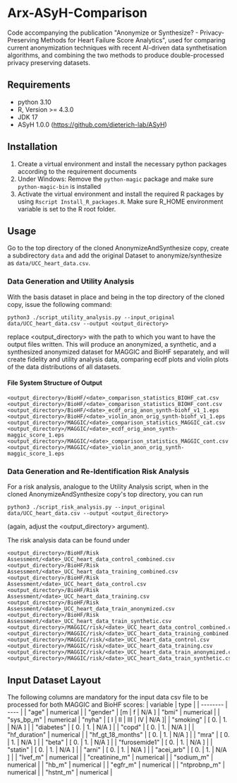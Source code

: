 # Arx-ASyH-Comparison
Code accompanying the publication "Anonymize or Synthesize? - Privacy-Preserving Methods for Heart Failure Score Analytics", used for comparing current anonymization techniques with recent AI-driven data synthetisation algorithms, and combining the two methods to produce double-processed privacy preserving datasets.

## Requirements
- python 3.10
- R, Version >= 4.3.0
- JDK 17
- ASyH 1.0.0 (https://github.com/dieterich-lab/ASyH)

## Installation
1. Create a virtual environment and install the necessary python packages according to the requirement documents
2. Under Windows: Remove the `python-magic` package and make sure `python-magic-bin` is installed
3. Activate the virtual environment and install the required R packages by using `Rscript Install_R_packages.R`. 
Make sure R_HOME environment variable is set to the R root folder.

## Usage
Go to the top directory of the cloned AnonymizeAndSynthesize copy, create a subdirectory ```data``` and add the original Dataset to anonymize/synthesize as ```data/UCC_heart_data.csv```.


### Data Generation and Utility Analysis
With the basis dataset in place and being in the top directory of the cloned copy, issue the following command:

    python3 ./script_utility_analysis.py --input_original data/UCC_heart_data.csv --output <output_directory>

replace <output_directory> with the path to which you want to have the output files written.
This will produce an anonymized, a synthetic, and a synthesized anonymized dataset for MAGGIC and BioHF separately, and will create fidelity and utility analysis data, comparing ecdf plots and violin plots of the data distributions of all datasets.


#### File System Structure of Output

    <output_directory>/BioHF/<date>_comparison_statistics_BIOHF_cat.csv
    <output_directory>/BioHF/<date>_comparison_statistics_BIOHF_cont.csv
    <output_directory>/BioHF/<date>_ecdf_orig_anon_synth-biohf_v1_1.eps
    <output_directory>/BioHF/<date>_violin_anon_orig_synth-biohf_v1_1.eps
    <output_directory>/MAGGIC/<date>_comparison_statistics_MAGGIC_cat.csv
    <output_directory>/MAGGIC/<date>_ecdf_orig_anon_synth-maggic_score_1.eps
    <output_directory>/MAGGIC/<date>_comparison_statistics_MAGGIC_cont.csv
    <output_directory>/MAGGIC/<date>_violin_anon_orig_synth-maggic_score_1.eps

### Data Generation and Re-Identification Risk Analysis

For a risk analysis, analogue to the Utility Analysis script, when in the cloned AnonymizeAndSynthesize copy's top directory, you can run

    python3 ./script_risk_analysis.py --input_original data/UCC_heart_data.csv --output <output_directory>

(again, adjust the \<output_directory\> argument).

The risk analysis data can be found under

    <output_directory>/BioHF/Risk Assessment/<date>_UCC_heart_data_control_combined.csv
    <output_directory>/BioHF/Risk Assessment/<date>_UCC_heart_data_training_combined.csv
    <output_directory>/BioHF/Risk Assessment/<date>_UCC_heart_data_control.csv
    <output_directory>/BioHF/Risk Assessment/<date>_UCC_heart_data_training.csv
    <output_directory>/BioHF/Risk Assessment/<date>_UCC_heart_data_train_anonymized.csv
    <output_directory>/BioHF/Risk Assessment/<date>_UCC_heart_data_train_synthetic.csv
    <output_directory>/MAGGIC/risk/<date>_UCC_heart_data_control_combined.csv
    <output_directory>/MAGGIC/risk/<date>_UCC_heart_data_training_combined.csv
    <output_directory>/MAGGIC/risk/<date>_UCC_heart_data_control.csv
    <output_directory>/MAGGIC/risk/<date>_UCC_heart_data_training.csv
    <output_directory>/MAGGIC/risk/<date>_UCC_heart_data_train_anonymized.csv
    <output_directory>/MAGGIC/risk/<date>_UCC_heart_data_train_synthetic.csv

## Input Dataset Layout
   The following columns are mandatory for the input data csv file to be processed for both MAGGIC and BioHF scores:
   | variable | type |
   | -------- | ---- |
   | "age" | numerical |
   | "gender" | [m \| f \| N/A ]
   | "bmi" | numerical |
   | "sys_bp_m" | numerical
   | "nyha" | [ I \| II \| III \| IV \| N/A ]|
   | "smoking" | [ 0. \| 1. \| N/A ] |
   | "diabetes" | [ 0. \| 1. \| N/A ] |
   | "copd" | [ 0. \| 1. \| N/A ] |
   | "hf_duration" | numerical |
   | "hf_gt_18_months" | [ 0. \| 1. \| N/A ] |
   | "mra" | [ 0. \| 1. \| N/A ] |
   | "beta" | [ 0. \| 1. \| N/A ] |
   | "furosemide1" | [ 0. \| 1. \| N/A ] |
   | "statin" | [ 0. \| 1. \| N/A ] |
   | "arni" | [ 0. \| 1. \| N/A ] |
   | "acei_arb" | [ 0. \| 1. \| N/A ] |
   | "lvef_m" | numerical |
   | "creatinine_m" | numerical |
   | "sodium_m" | numerical |
   | "hb_m" | numerical |
   | "egfr_m" | numerical |
   | "ntprobnp_m" | numerical |
   | "hstnt_m" | numerical |
